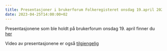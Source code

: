 ```yaml
---
title: Presentasjoner i brukerforum Folkeregisteret onsdag 19.april 2023
date: 2023-04-25T14:00:00+02
---
```


Presentasjonene som ble holdt på brukerforum onsdag 19. april finner du [her](../dokumenter/20230419_Brukerforum_presentasjonerSamlet.pdf)

Video av presentasjonene er også [tilgjengelig](https://skatteetat.aventia.no/archive/42)

